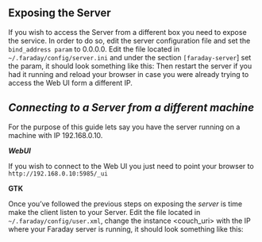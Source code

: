  ## **Exposing the Server**

If you wish to access the Server from a different box you need to expose the service. In order to do so, edit the server configuration file and set the ```bind_address param``` to 0.0.0.0.
Edit the file located in ```~/.faraday/config/server.ini``` and under the section ```[faraday-server```] set the param, it should look something like this:
Then restart the server if you had it running and reload your browser in case you were already trying to access the Web UI form a different IP.

[](https://raw.github.com/wiki/infobyte/faraday/images/faraday_server.ini.png)

## ***Connecting to a Server from a different machine***

For the purpose of this guide lets say you have the server running on a machine with IP 192.168.0.10.

***WebUI***

If you wish to connect to the Web UI you just need to point your browser to `http://192.168.0.10:5985/_ui`

**GTK**

Once you’ve followed the previous steps on exposing the *<a>server* is time make the client listen to your Server.
Edit the file located in `~/.faraday/config/user.xml`, change the instance <couch_uri> with the IP where your Faraday server is running, it should look something like this:

[](https://raw.github.com/wiki/infobyte/faraday/images/faraday_user.xml.png)


